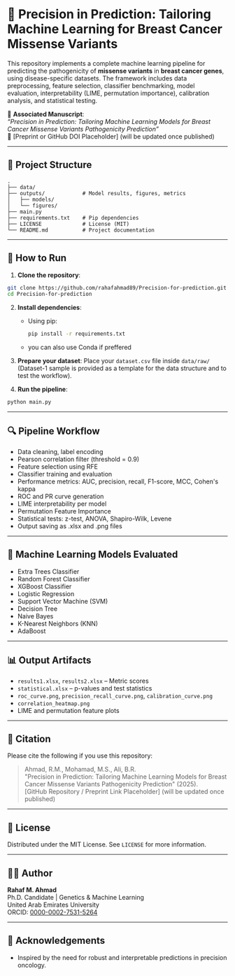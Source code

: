 # 🧬 Precision in Prediction: Tailoring Machine Learning for Breast Cancer Missense Variants

This repository implements a complete machine learning pipeline for predicting the pathogenicity of **missense variants** in **breast cancer genes**, using disease-specific datasets. The framework includes data preprocessing, feature selection, classifier benchmarking, model evaluation, interpretability (LIME, permutation importance), calibration analysis, and statistical testing.

📝 **Associated Manuscript**:  
*“Precision in Prediction: Tailoring Machine Learning Models for Breast Cancer Missense Variants Pathogenicity Prediction”*  
📎 [Preprint or GitHub DOI Placeholder] (will be updated once published)

---

## 📂 Project Structure

```
.
├── data/              
├── outputs/            # Model results, figures, metrics
│   ├── models/
│   └── figures/
├── main.py
├── requirements.txt    # Pip dependencies
├── LICENSE             # License (MIT)
└── README.md           # Project documentation
```

---

## 🚀 How to Run

1. **Clone the repository**:
```bash
git clone https://github.com/rahafahmad89/Precision-for-prediction.git
cd Precision-for-prediction

```

2. **Install dependencies**:
   - Using pip:
     ```bash
     pip install -r requirements.txt
     ```
   - you can also use Conda if preffered

3. **Prepare your dataset**:
Place your `dataset.csv` file inside `data/raw/` (Dataset-1 sample is provided as a template for the data structure and to test the workflow).

4. **Run the pipeline**:
```bash
python main.py
```

---

## 🔍 Pipeline Workflow

- Data cleaning, label encoding
- Pearson correlation filter (threshold = 0.9)
- Feature selection using RFE
- Classifier training and evaluation
- Performance metrics: AUC, precision, recall, F1-score, MCC, Cohen's kappa
- ROC and PR curve generation
- LIME interpretability per model
- Permutation Feature Importance
- Statistical tests: z-test, ANOVA, Shapiro-Wilk, Levene
- Output saving as .xlsx and .png files

---

## 🤖 Machine Learning Models Evaluated

- Extra Trees Classifier
- Random Forest Classifier
- XGBoost Classifier
- Logistic Regression
- Support Vector Machine (SVM)
- Decision Tree
- Naive Bayes
- K-Nearest Neighbors (KNN)
- AdaBoost

---

## 📊 Output Artifacts

- `results1.xlsx`, `results2.xlsx` – Metric scores
- `statistical.xlsx` – p-values and test statistics
- `roc_curve.png`, `precision_recall_curve.png`, `calibration_curve.png`
- `correlation_heatmap.png`
- LIME and permutation feature plots

---

## 📖 Citation

Please cite the following if you use this repository:

> Ahmad, R.M., Mohamad, M.S., Ali, B.R.  
> "Precision in Prediction: Tailoring Machine Learning Models for Breast Cancer Missense Variants Pathogenicity Prediction" (2025).  
> [GitHub Repository / Preprint Link Placeholder] (will be updated once published)

---

## 🔐 License

Distributed under the MIT License. See `LICENSE` for more information.

---

## 👩‍💻 Author

**Rahaf M. Ahmad**  
Ph.D. Candidate | Genetics & Machine Learning  
United Arab Emirates University  
ORCID: [0000-0002-7531-5264](https://orcid.org/0000-0002-7531-5264)

---

## 🤝 Acknowledgements

- Inspired by the need for robust and interpretable predictions in precision oncology.
